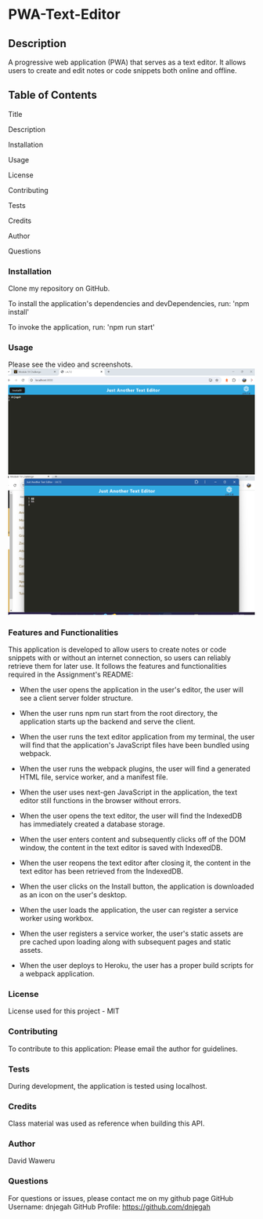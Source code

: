 # PWA-Text-Editor
## Description
A progressive web application (PWA) that serves as a text editor. It allows users to create and edit notes or code snippets both online and offline.

## Table of Contents

Title 

Description

Installation

Usage

License

Contributing

Tests

Credits

Author

Questions


### Installation
Clone my repository on GitHub.

To install the application's dependencies and devDependencies, run: 'npm install'

To invoke the application, run: 'npm run start'

### Usage
Please see the video and screenshots.
![screenshot](image.png)
![screenshot2](image-1.png)
### Features and Functionalities
This application is developed to allow users to create notes or code snippets with or without an internet connection, so users can reliably retrieve them for later use. It follows the features and functionalities required in the Assignment's README:

* When the user opens the application in the user's editor, the user will see a client server folder structure.

* When the user runs npm run start from the root directory, the application starts up the backend and serve the client.

* When the user runs the text editor application from my terminal, the user will find that the application's JavaScript files have been bundled using webpack.

* When the user runs the webpack plugins, the user will find a generated HTML file, service worker, and a manifest file.

* When the user uses next-gen JavaScript in the application, the text editor still functions in the browser without errors.

* When the user opens the text editor, the user will find the IndexedDB has immediately created a database storage.

* When the user enters content and subsequently clicks off of the DOM window, the content in the text editor is saved with IndexedDB.

* When the user reopens the text editor after closing it, the content in the text editor has been retrieved from the IndexedDB.

* When the user clicks on the Install button, the application is downloaded as an icon on the user's desktop.

* When the user loads the application, the user can register a service worker using workbox.

* When the user registers a service worker, the user's static assets are pre cached upon loading along with subsequent pages and static assets.

* When the user deploys to Heroku, the user has a proper build scripts for a webpack application.

### License
License used for this project - MIT

### Contributing
To contribute to this application: Please email the author for guidelines.

### Tests
During development, the application is tested using localhost.

### Credits
Class material was used as reference when building this API.


### Author
David Waweru

### Questions
For questions or issues, please contact me on my github page
GitHub Username: dnjegah
GitHub Profile: https://github.com/dnjegah